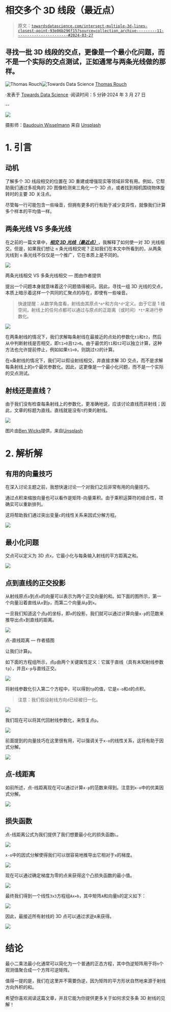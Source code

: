# 相交多个 3D 线段（最近点）

> 原文：[`towardsdatascience.com/intersect-multiple-3d-lines-closest-point-93e06b296f15?source=collection_archive---------11-----------------------#2024-03-27`](https://towardsdatascience.com/intersect-multiple-3d-lines-closest-point-93e06b296f15?source=collection_archive---------11-----------------------#2024-03-27)

## 寻找一批 3D 线段的交点，更像是一个最小化问题，而不是一个实际的交点测试，正如通常与两条光线做的那样。

[](https://medium.com/@thom01.rouch?source=post_page---byline--93e06b296f15--------------------------------)![Thomas Rouch](https://medium.com/@thom01.rouch?source=post_page---byline--93e06b296f15--------------------------------)[](https://towardsdatascience.com/?source=post_page---byline--93e06b296f15--------------------------------)![Towards Data Science](https://towardsdatascience.com/?source=post_page---byline--93e06b296f15--------------------------------) [Thomas Rouch](https://medium.com/@thom01.rouch?source=post_page---byline--93e06b296f15--------------------------------)

·发表于 [Towards Data Science](https://towardsdatascience.com/?source=post_page---byline--93e06b296f15--------------------------------) ·阅读时间：5 分钟·2024 年 3 月 27 日

--

![](img/23b99afae4ea83fbbf90d039e7880ddd.png)

摄影师：[Baudouin Wisselmann](https://unsplash.com/@baud_wisselmann?utm_source=medium&utm_medium=referral) 来自 [Unsplash](https://unsplash.com/?utm_source=medium&utm_medium=referral)

# 1\. 引言

## 动机

了解多个 3D 线段相交的位置在 3D 重建或增强现实等领域非常有用。例如，它帮助我们通过多视角的 2D 图像检测来三角化一个 3D 点，或者找到相机围绕物体旋转时的主要 3D 关注点。

尽管每一行可能包含一些噪音，但拥有更多的行有助于减少变异性，就像我们计算多个样本的平均值一样。

## 两条光线 VS 多条光线

在之前的一篇文章中，[***相交 3D 光线（最近点）***](https://medium.com/towards-data-science/3d-ray-intersection-closest-point-dc8c72122224)，我解释了如何使一对 3D 光线相交。但是，如果我们想让 `n` 条光线相交呢？正如我们在本文中所看到的，从两条光线到 `n` 条光线不仅仅是一个推广，它在本质上是不同的。

![](img/1b07c39a95a5ac807f401cb8542537f5.png)

两条光线相交 VS 多条光线相交 — 图由作者提供

提出一个问题本身就意味着这个问题值得被问。因此，寻找一组 3D 光线的交点，本质上暗示着这样一个共同的汇聚点的存在，即使有一些噪音。

> 快速提醒：从数学角度看，射线由其原点`*o*`和方向`*d*`定义。由于它是 1 维空间，射线上的任何点都可以通过与原点的正距离（或时间）`*t*`来进行参数化。

![](img/b203aab18b69d9958f77df43a81e9975.png)

在两条射线的情况下，我们求解每条射线在最接近的点处的参数化`t1`和`t2`，然后从中判断射线是否相交，即`t1>0`且`t2>0`。由于最优的`t1`和`t2`可以独立计算，这种方法也允许提前停止，例如如果`t1<0`，则跳过`t2`的计算。

在`n`条射线的情况下，我们可以假设射线相交，并直接求解 3D 交点，而不是求解每条射线上的`n`个最优参数化。因此，这更像是一个最小化问题，而不是一个实际的交点测试。

## 射线还是直线？

由于我们没有检查每条射线上的参数化，更准确地说，应该讨论直线而非射线；因此，文章的标题为直线。直线就是没有`t`约束的射线。

![](img/cf400ffcbad1d9aadc8070d6c7e1efc5.png)

图片由[Ben Wicks](https://unsplash.com/@profwicks?utm_source=medium&utm_medium=referral)提供，来自[Unsplash](https://unsplash.com/?utm_source=medium&utm_medium=referral)

# 2. 解析解

## 有用的向量技巧

在深入讨论主题之前，我想快速讨论一个对我们之后非常有用的向量技巧。

通过点积来缩放向量也可以看作是矩阵-向量乘积。由于乘积运算符的结合性，项确实可以重新排列。

这将帮助我们通过突出变量`c`的线性关系来因式分解方程。

![](img/c1d4319308900121a6598c77f4ebe650.png)

## 最小化问题

交点可以定义为 3D 点`x`，它最小化与每条输入射线的平方距离之和。

![](img/d403e6a27a2ff2bcc0d3e96325c0e595.png)

## 点到直线的正交投影

从射线原点`o`到点`x`的向量可以表示为两个正交向量的和。如下面的图所示，第一个向量沿着直线从`o`到`p`，而第二个向量从`p`到`x`。

一旦我们知道这个点`p`的坐标，即`x`的投影，我们就可以通过计算向量`x-p`的范数来推导出点`x`到直线的距离。

![](img/64f27de9b05c63410518f2bef96796a2.png)

点-直线距离 — 作者插图

让我们计算`p`。

如下面的方程组所示，点`p`由两个关键属性定义：它属于直线（具有未知射线参数`tp`），并且`x-p`与直线正交。

![](img/0fb7bb8ad8a1414552434596ea33ed5c.png)

将射线参数化引入第二个方程中，可以得到`tp`的值，它是`x-o`和`d`的点积。

> 注意：我们假设射线方向`d`已经被归一化。

![](img/1c44f02776cff66034693bcfb45907a9.png)

我们现在可以将其代回射线参数化，来恢复点`p`。

![](img/06e5b5e3e9e225349ed2706a4bd4dffd.png)

前面提到的向量技巧在这里很有用，可以强调关于`x-o`的线性关系，这将有助于因式分解。

![](img/7b04856deed4550341f6d8420785b00a.png)

## 点-线距离

如前所述，点-线距离现在可以通过计算`x-p`的范数来得到。注意到`x-o`中的优美因式分解。

![](img/027e5ab503c42eef4076e4784444edd0.png)

## 损失函数

点-线距离公式为我们提供了我们想要最小化的损失函数`L`。

![](img/c9728f659328ff17ac5550964f64766e.png)

`x-o`中的因式分解使得我们可以很容易地推导出它相对于`x`的梯度。

![](img/a7e5da2ad869b81e396dbaad7c533648.png)

现在可以通过确定梯度为零的点来获得这个凸损失函数的最小值。

![](img/e9a31697717faecae4cc637d755618af.png)

最终我们得到一个线性`3x3`方程组`Ax=b`，其中矩阵`A`和向量`b`的定义如下：

![](img/184740c7a3c7faa5ffe524f5425ef3dd.png)

因此，最接近所有射线的 3D 点可以通过求逆`A`来获得。

![](img/472bb130b9bc6c9d2050a35ad7d6d48f.png)

# 结论

最小二乘法最小化通常可以简化为一个普通的正态方程，其中伪逆矩阵用于将`n`个观测值聚合成一个方阵可逆矩阵。

值得一提的是，我们在这里并不需要伪逆，因为矩阵的平方形状自然地来源于射线方向外积的和。

希望你喜欢阅读这篇文章，并且它能为你提供更多关于如何求交多条 3D 射线的见解！
